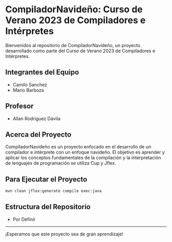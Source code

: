 # CompiladorNavideño: Curso de Verano 2023 de Compiladores e Intérpretes

Bienvenidos al repositorio de CompiladorNavideño, un proyecto desarrollado como parte del Curso de Verano 2023 de Compiladores e Intérpretes.

## Integrantes del Equipo

- Camilo Sanchez
- Mario Barboza

## Profesor

- Allan Rodriguez Dávila

## Acerca del Proyecto

CompiladorNavideño es un proyecto enfocado en el desarrollo de un compilador e intérprete con un enfoque navideño. El objetivo es aprender y aplicar los conceptos fundamentales de la compilación y la interpretación de lenguajes de programación se utiliza Cup y Jflex.

## Para Ejecutar el Proyecto

```bash
mvn clean jflex:generate compile exec:java
```

## Estructura del Repositorio

- Por Definir

---

¡Esperamos que este proyecto sea de gran aprendizaje!
